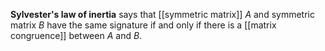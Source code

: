 **Sylvester's law of inertia** says that [[symmetric matrix]] $A$ and symmetric matrix $B$ have the same signature if and only if there is a [[matrix congruence]] between $A$ and $B$.
